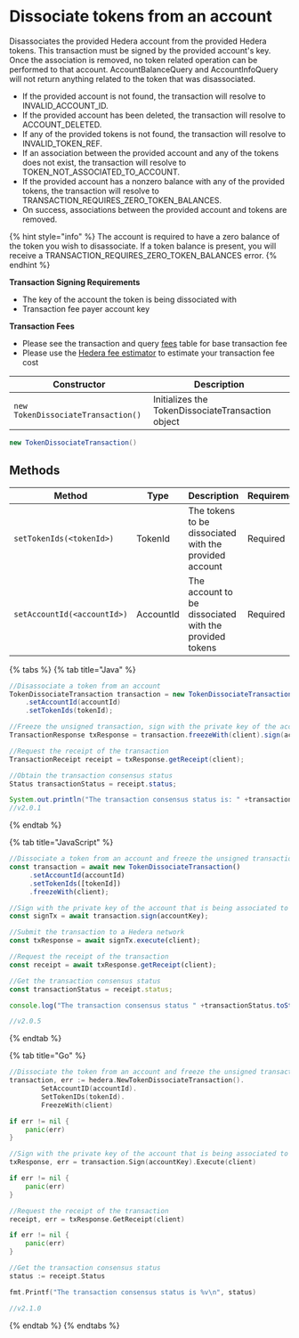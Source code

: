 # Dissociate tokens from an account

Disassociates the provided Hedera account from the provided Hedera tokens. This transaction must be signed by the provided account's key. Once the association is removed, no token related operation can be performed to that account. AccountBalanceQuery and AccountInfoQuery will not return anything related to the token that was disassociated.

* If the provided account is not found, the transaction will resolve to INVALID\_ACCOUNT\_ID.
* If the provided account has been deleted, the transaction will resolve to ACCOUNT\_DELETED.
* If any of the provided tokens is not found, the transaction will resolve to INVALID\_TOKEN\_REF.
* If an association between the provided account and any of the tokens does not exist, the transaction will resolve to TOKEN\_NOT\_ASSOCIATED\_TO\_ACCOUNT.
* If the provided account has a nonzero balance with any of the provided tokens, the transaction will resolve to TRANSACTION\_REQUIRES\_ZERO\_TOKEN\_BALANCES.
* On success, associations between the provided account and tokens are removed.

{% hint style="info" %}
The account is required to have a zero balance of the token you wish to disassociate. If a token balance is present, you will receive a TRANSACTION\_REQUIRES\_ZERO\_TOKEN\_BALANCES error.
{% endhint %}

**Transaction Signing Requirements**

* The key of the account the token is being dissociated with
* Transaction fee payer account key

**Transaction Fees**

* Please see the transaction and query [fees](broken-reference) table for base transaction fee
* Please use the [Hedera fee estimator](https://hedera.com/fees) to estimate your transaction fee cost

| Constructor                        | Description                                       |
| ---------------------------------- | ------------------------------------------------- |
| `new TokenDissociateTransaction()` | Initializes the TokenDissociateTransaction object |

```java
new TokenDissociateTransaction()
```

## Methods

| Method                      | Type      | Description                                            | Requirement |
| --------------------------- | --------- | ------------------------------------------------------ | ----------- |
| `setTokenIds(<tokenId>)`    | TokenId   | The tokens to be dissociated with the provided account | Required    |
| `setAccountId(<accountId>)` | AccountId | The account to be dissociated with the provided tokens | Required    |

{% tabs %}
{% tab title="Java" %}
```java
//Disassociate a token from an account
TokenDissociateTransaction transaction = new TokenDissociateTransaction()
    .setAccountId(accountId)
    .setTokenIds(tokenId);

//Freeze the unsigned transaction, sign with the private key of the account that is being dissociated from a token, submit the transaction to a Hedera network
TransactionResponse txResponse = transaction.freezeWith(client).sign(accountKey).execute(client);

//Request the receipt of the transaction
TransactionReceipt receipt = txResponse.getReceipt(client);

//Obtain the transaction consensus status
Status transactionStatus = receipt.status;

System.out.println("The transaction consensus status is: " +transactionStatus);
//v2.0.1
```
{% endtab %}

{% tab title="JavaScript" %}
```javascript
//Dissociate a token from an account and freeze the unsigned transaction for signing
const transaction = await new TokenDissociateTransaction()
     .setAccountId(accountId)
     .setTokenIds([tokenId])
     .freezeWith(client);

//Sign with the private key of the account that is being associated to a token 
const signTx = await transaction.sign(accountKey);

//Submit the transaction to a Hedera network    
const txResponse = await signTx.execute(client);

//Request the receipt of the transaction
const receipt = await txResponse.getReceipt(client);

//Get the transaction consensus status
const transactionStatus = receipt.status;

console.log("The transaction consensus status " +transactionStatus.toString());

//v2.0.5
```
{% endtab %}

{% tab title="Go" %}
```go
//Dissociate the token from an account and freeze the unsigned transaction for signing
transaction, err := hedera.NewTokenDissociateTransaction().
        SetAccountID(accountId).
        SetTokenIDs(tokenId).
        FreezeWith(client)

if err != nil {
    panic(err)
}

//Sign with the private key of the account that is being associated to a token, submit the transaction to a Hedera network
txResponse, err = transaction.Sign(accountKey).Execute(client)

if err != nil {
    panic(err)
}

//Request the receipt of the transaction
receipt, err = txResponse.GetReceipt(client)

if err != nil {
    panic(err)
}

//Get the transaction consensus status
status := receipt.Status

fmt.Printf("The transaction consensus status is %v\n", status)

//v2.1.0
```
{% endtab %}
{% endtabs %}

